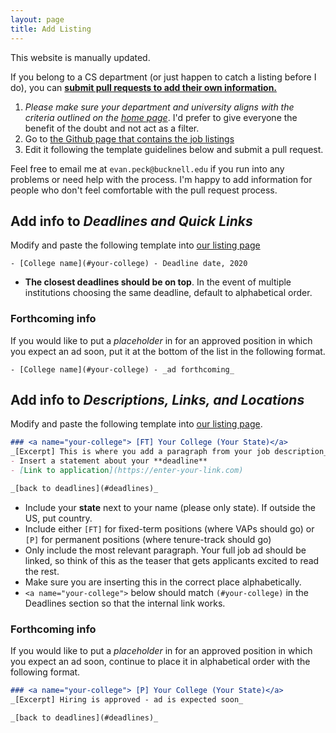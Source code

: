 ```yaml
---
layout: page
title: Add Listing
---
```


This website is manually updated. 

If you belong to a CS department (or just happen to catch a listing before I do), you can [**submit pull requests to add their own information.**](https://docs.github.com/en/github/collaborating-with-issues-and-pull-requests/creating-a-pull-request)

1. _Please make sure your department and university aligns with the criteria outlined on the [home page](index.html)_. I'd prefer to give everyone the benefit of the doubt and not act as a filter. 
2. Go to [the Github page that contains the job listings](https://github.com/cs-pui/cs-pui.github.io/blob/master/index.md)
3. Edit it following the template guidelines below and submit a pull request.

Feel free to email me at `evan.peck@bucknell.edu` if you run into any problems or need help with the process. I'm happy to add information for people who don't feel comfortable with the pull request process.

## Add info to _Deadlines and Quick Links_
Modify and paste the following template into [our listing page](https://docs.github.com/en/github/collaborating-with-issues-and-pull-requests/creating-a-pull-request)

```
- [College name](#your-college) - Deadline date, 2020
```

- **The closest deadlines should be on top**. In the event of multiple institutions choosing the same deadline, default to alphabetical order.

### Forthcoming info
If you would like to put a _placeholder_ in for an approved position in which you expect an ad soon, put it at the bottom of the list in the following format.

```
- [College name](#your-college) - _ad forthcoming_
```

## Add info to _Descriptions, Links, and Locations_
Modify and paste the following template into [our listing page](https://docs.github.com/en/github/collaborating-with-issues-and-pull-requests/creating-a-pull-request).

```markdown
### <a name="your-college"> [FT] Your College (Your State)</a>
_[Excerpt] This is where you add a paragraph from your job description_
- Insert a statement about your **deadline**
- [Link to application](https://enter-your-link.com)

_[back to deadlines](#deadlines)_
```

- Include your **state** next to your name (please only state). If outside the US, put country.
- Include either `[FT]` for fixed-term positions (where VAPs should go) or `[P]` for permanent positions (where tenure-track should go)
- Only include the most relevant paragraph. Your full job ad should be linked, so think of this as the teaser that gets applicants excited to read the rest.
- Make sure you are inserting this in the correct place alphabetically.
- `<a name="your-college">` below should match `(#your-college)` in the Deadlines section so that the internal link works.

### Forthcoming info
If you would like to put a _placeholder_ in for an approved position in which you expect an ad soon, continue to place it in alphabetical order with the following format.

```markdown
### <a name="your-college"> [P] Your College (Your State)</a>
_[Excerpt] Hiring is approved - ad is expected soon_

_[back to deadlines](#deadlines)_
```
